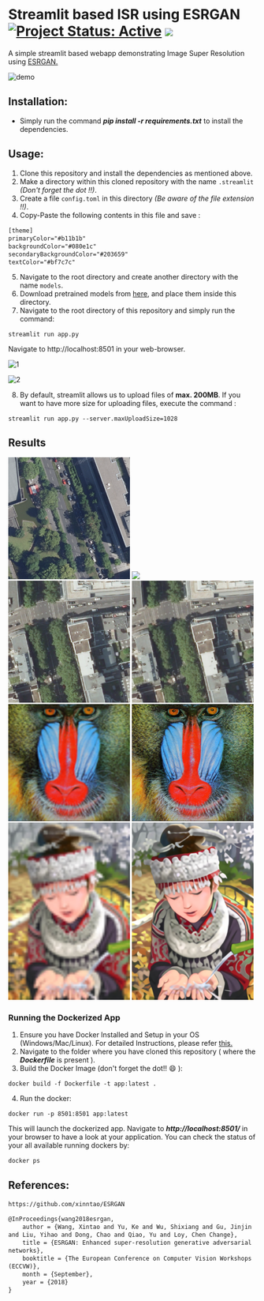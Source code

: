 # Streamlit based ISR using ESRGAN [![Project Status: Active](https://www.repostatus.org/badges/latest/active.svg)](https://www.repostatus.org/#active) [![](https://img.shields.io/badge/Prateek-Ralhan-brightgreen.svg?colorB=ff0000)](https://prateekralhan.github.io/)
A simple streamlit based webapp demonstrating Image Super Resolution using [ESRGAN.](https://github.com/xinntao/ESRGAN)

![demo](https://user-images.githubusercontent.com/29462447/159161712-4dc47801-4388-41cb-8e4c-884aa55e078a.gif)

## Installation:
* Simply run the command ***pip install -r requirements.txt*** to install the dependencies.

## Usage:
1. Clone this repository and install the dependencies as mentioned above.
2. Make a directory within this cloned repository with the name `.streamlit` *(Don't forget the dot !!)*.
3. Create a file `config.toml` in this directory *(Be aware of the file extension !!)*.
4. Copy-Paste the following contents in this file and save :
```
[theme]
primaryColor="#b11b1b"
backgroundColor="#080e1c"
secondaryBackgroundColor="#203659"
textColor="#bf7c7c"
```
5. Navigate to the root directory and create another directory with the name `models`.
6. Download pretrained models from [here](https://drive.google.com/drive/u/0/folders/17VYV_SoZZesU6mbxz2dMAIccSSlqLecY), and place them inside this directory.
7. Navigate to the root directory of this repository and simply run the command: 
```
streamlit run app.py
```
Navigate to http://localhost:8501 in your web-browser.

![1](https://user-images.githubusercontent.com/29462447/159141437-1d667923-2af6-40e4-a50b-3a6cc7075471.png)

![2](https://user-images.githubusercontent.com/29462447/159141435-ef7477f3-f9a3-48da-a29d-51a3c85f3ee8.png)

8. By default, streamlit allows us to upload files of **max. 200MB**. If you want to have more size for uploading files, execute the command :
```
streamlit run app.py --server.maxUploadSize=1028
```


## Results 

<img src="uploads/1.bmp" width="49%"/>  <img src="downloads/output_1.bmp" width="49%" />
<img src="uploads/2.jpeg" width="49%"/> <img src="downloads/output_2.jpeg" width="49%" />
<img src="uploads/baboon.png" width="49%"/> <img src="downloads/output_baboon.png" width="49%" />
<img src="uploads/comic.png" width="49%"/>  <img src="downloads/output_comic.png" width="49%"/>


### Running the Dockerized App
1. Ensure you have Docker Installed and Setup in your OS (Windows/Mac/Linux). For detailed Instructions, please refer [this.](https://docs.docker.com/engine/install/)
2. Navigate to the folder where you have cloned this repository ( where the ***Dockerfile*** is present ).
3. Build the Docker Image (don't forget the dot!! :smile: ): 
```
docker build -f Dockerfile -t app:latest .
```
4. Run the docker:
```
docker run -p 8501:8501 app:latest
```

This will launch the dockerized app. Navigate to ***http://localhost:8501/*** in your browser to have a look at your application. You can check the status of your all available running dockers by:
```
docker ps
```


## References:
```
https://github.com/xinntao/ESRGAN
```

```
@InProceedings{wang2018esrgan,
    author = {Wang, Xintao and Yu, Ke and Wu, Shixiang and Gu, Jinjin and Liu, Yihao and Dong, Chao and Qiao, Yu and Loy, Chen Change},
    title = {ESRGAN: Enhanced super-resolution generative adversarial networks},
    booktitle = {The European Conference on Computer Vision Workshops (ECCVW)},
    month = {September},
    year = {2018}
}
```
